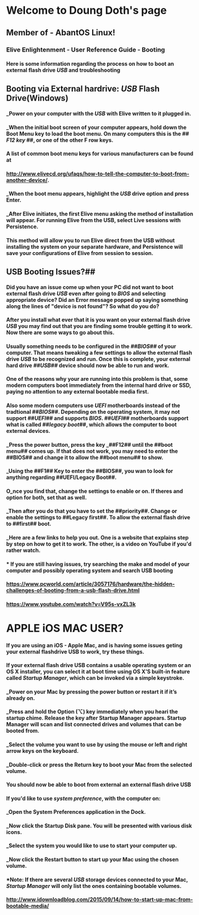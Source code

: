 # Welcome to Doung Doth's page

## Member of - AbantOS Linux!

### Elive Enlightenment - User Reference Guide - Booting

#### Here is some information regarding the process on how to boot an external flash drive _USB_ and troubleshooting

## Booting via External hardrive: _USB_ Flash Drive(Windows)

#### _Power on your computer with the _USB_ with Elive written to it plugged in. 


#### _When the initial boot screen of your computer appears, hold down the Boot Menu key to load the boot menu. On many computers this is the ## _F12 key_ ##, or one of the other F row keys. 

#### A list of common boot menu keys for various manufacturers can be found at
#### http://www.elivecd.org/ufaqs/how-to-tell-the-computer-to-boot-from-another-device/.


#### _When the boot menu appears, highlight the _USB_ drive option and press Enter.


#### _After Elive initiates, the first Elive menu asking the method of installation will appear. For running Elive from the USB, select Live sessions with Persistence. 


#### This method will allow you to run Elive direct from the USB without installing the system on your separate hardware, and Persistence will save your configurations of Elive from session to session.






## USB Booting Issues?##

#### Did you have an issue come up when your PC did not want to boot external flash drive _USB_ even after going to _BIOS_ and selecting appropriate device? Did an Error message popped up saying something along the lines of "device is not found"? So what do you do?


#### After you install what ever that it is you want on your external flash drive _USB_ you may find out that you are finding some trouble getting it to work. Now there are some ways to go about this.


#### Usually something needs to be configured in the _##BIOS##_ of your computer. That means tweaking a few settings to allow the external flash drive _USB_ to be recognized and run. Once this is complete, your external hard drive _##USB##_ device should now be able to run and work.


#### One of the reasons why your are running into this problem is that, some modern computers boot immediately from the internal hard drive or SSD, paying no attention to any external bootable media first. 


#### Also some modern computers use  _UEFI_ motherboards instead of the tradtional ##_BIOS_##.  Depending on the operating system, it may not support ##_UEFI_##  and supports _BIOS_. ##_UEFI_## motherboards support what is called ##_legacy boot_##, which allows the computer to boot external devices.


####  _Press the power button, press the key _##F12## until the ##boot menu## comes up. If that does not work, you may need to enter the ##BIOS## and change it to allow the ##boot menu## to show. 


#### _Using the ##F1## Key to enter the ##BIOS##, you wan to look for anything regarding ##UEFI/Legacy Boot##. 



#### O_nce you find that, change the settings to enable or on. If theres and option for both, set that as well. 


#### _Then after you do that you have to set the ##priority##. Change or enable the settings to ##Legacy first##. To allow the  external flash drive to ##first## boot.




#### _Here are a few links to help you out. One is a website that explains step by step on how to get it to work. The other, is a video on YouTube if you'd rather watch.


#### * If you are still having issues, try searching the make and model of your computer and possibly operating system and search USB booting


#### https://www.pcworld.com/article/3057176/hardware/the-hidden-challenges-of-booting-from-a-usb-flash-drive.html



#### https://www.youtube.com/watch?v=V95s-vxZL3k




# APPLE iOS MAC USER? #

#### If you are using an iOS - Apple Mac, and is having some issues geting your external flashdrive USB to work, try these things.



#### If your external flash drive USB contains a usable operating system or an OS X installer, you can select it at boot time using OS X’S built-in feature called _Startup Manager_, which can be invoked via a simple keystroke.



#### _Power on your Mac by pressing the power button or restart it if it’s already on.


#### _Press and hold the Option (⌥) key immediately when you heari the startup chime. Release the key after Startup Manager appears. Startup Manager will scan and list connected drives and volumes that can be booted from.


#### _Select the volume you want to use by using the mouse or left and right arrow keys on the keyboard.


#### _Double-click or press the Return key to boot your Mac from the selected volume.


#### You should now be able to boot from external an external flash drive USB


#### If you'd like to use _system preference_, with the computer on:


#### _Open the System Preferences application in the Dock.


#### _Now click the Startup Disk pane. You will be presented with various disk icons.


#### _Select the system you would like to use to start your computer up.


#### _Now click the Restart button to start up your Mac using the chosen volume.


#### *Note: If there are several _USB_ storage devices connected to your Mac, _Startup Manager_ will only list the ones containing bootable volumes.


#### http://www.idownloadblog.com/2015/09/14/how-to-start-up-mac-from-bootable-media/

